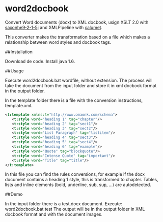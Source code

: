 word2docbook
============

Convert Word documents (docx) to XML docbook, usign XSLT 2.0 with [saxonhe9-2-1-5j](http://saxon.sourceforge.net/) and XMLPipeline with [calumet](https://community.emc.com/docs/DOC-4242).

This converter makes the transformation based on a file which makes a relationship between word styles and docbook tags.

##Installation

Download de code.
Install java 1.6.

##Usage

Execute word2docbook.bat wordfile, without extension.
The process will take the document from the input folder and store it in xml docbook format in the output folder.

In the template folder there is a file with the conversion instructions, template.xml.

```xml
<t:template xmlns:t="http://www.omaonk.com/schema">
   <t:style word="heading 1" tag="chapter"/>
   <t:style word="heading 2" tag="sect1"/>
   <t:style word="heading 3" tag="sect2"/>
   <t:style word="List Paragraph" tag="listitem"/>
   <t:style word="heading 4" tag="sect3"/>
   <t:style word="heading 5" tag="sect4"/>
   <t:style word="heading 6" tag="example"/>
   <t:style word="Quote" tag="blockquote"/>
   <t:style word="Intense Quote" tag="important"/>
   <t:style word="Title" tag="title"/>
</t:template>
```
In this file you can find the rules conversions, for example if the docx document contains a heading 1 style, this is transformed to chapter. Tables, lists and inline elements (bold, underline, sub, sup, ...) are autodetected.

##Demo

In the input folder there is a test.docx document.
Execute: word2docbook.bat test
The output will be in the output folder in XML docbook format and with the document images.

